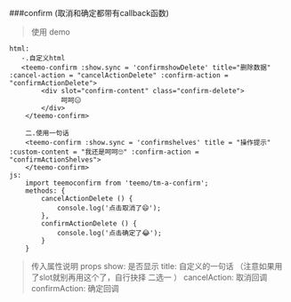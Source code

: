 ###confirm (取消和确定都带有callback函数)
>使用 demo

```
html:
   -.自定义html 
   <teemo-confirm :show.sync = 'confirmshowDelete' title="删除数据" :cancel-action = "cancelActionDelete" :confirm-action = "confirmActionDelete">
        <div slot="confirm-content" class="confirm-delete">
             呵呵😑
        </div>
    </teemo-confirm>

    二.使用一句话
    <teemo-confirm :show.sync = 'confirmshelves' title = "操作提示" :custom-content = "我还是呵呵🙄" :confirm-action = "confirmActionShelves">
	</teemo-confirm>
js:
    import teemoconfirm from 'teemo/tm-a-confirm';
    methods: {
        cancelActionDelete () {
            console.log('点击取消了😄');
        },
        confirmActionDelete () {
            console.log('点击确定了😂');
        }
    }
```

>传入属性说明 props
>show: 是否显示
>title: 自定义的一句话 （注意如果用了slot就别再用这个了，自行抉择 二选一 ）
>cancelAction:  取消回调
>confirmAction: 确定回调

